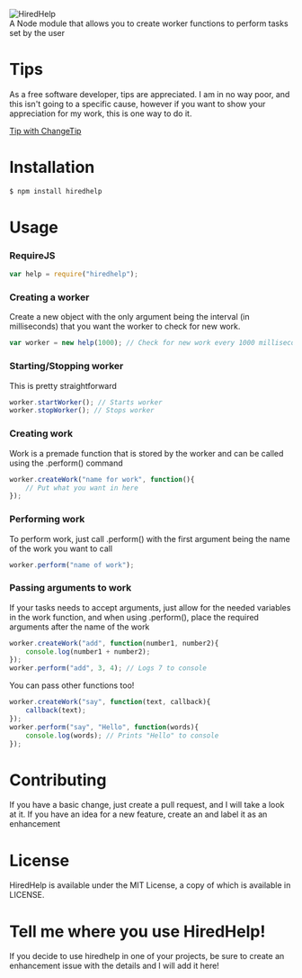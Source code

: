 ![HiredHelp](http://i58.tinypic.com/2ez19g7.jpg)  
A Node module that allows you to create worker functions to perform tasks set by the user

Tips
====
As a free software developer, tips are appreciated. I am in no way poor, and this isn't going to a specific cause, however if you want to show your appreciation for my work, this is one way to do it.

[Tip with ChangeTip](http://arm1stice.tip.me)

Installation
============
```bash  
$ npm install hiredhelp
```

Usage
=====
### RequireJS  
```js
var help = require("hiredhelp");
```  
### Creating a worker   
Create a new object with the only argument being the interval (in milliseconds) that you want the worker to check for new work.
```js
var worker = new help(1000); // Check for new work every 1000 milliseconds
```  
### Starting/Stopping worker  
This is pretty straightforward
```js
worker.startWorker(); // Starts worker
worker.stopWorker(); // Stops worker
```
### Creating work  
Work is a premade function that is stored by the worker and can be called using the .perform() command
```js
worker.createWork("name for work", function(){
    // Put what you want in here
});
```
### Performing work  
To perform work, just call .perform() with the first argument being the name of the work you want to call
```js
worker.perform("name of work");
```
### Passing arguments to work
If your tasks needs to accept arguments, just allow for the needed variables in the work function, and when using .perform(), place the required arguments after the name of the work
```js
worker.createWork("add", function(number1, number2){
    console.log(number1 + number2);
});
worker.perform("add", 3, 4); // Logs 7 to console
```
You can pass other functions too! 
```js
worker.createWork("say", function(text, callback){
    callback(text);
});
worker.perform("say", "Hello", function(words){
    console.log(words); // Prints "Hello" to console
});
```

Contributing
============
If you have a basic change, just create a pull request, and I will take a look at it.
If you have an idea for a new feature, create an and label it as an enhancement

License
=======
HiredHelp is available under the MIT License, a copy of which is available in LICENSE.

Tell me where you use HiredHelp!
================================
If you decide to use hiredhelp in one of your projects, be sure to create an enhancement issue with the details and I will add it here!





